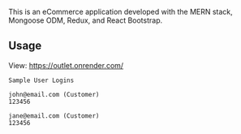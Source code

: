 This is an eCommerce application developed with the MERN stack, Mongoose ODM,
Redux, and React Bootstrap.

## Usage

View: https://outlet.onrender.com/

```
Sample User Logins

john@email.com (Customer)
123456

jane@email.com (Customer)
123456
```